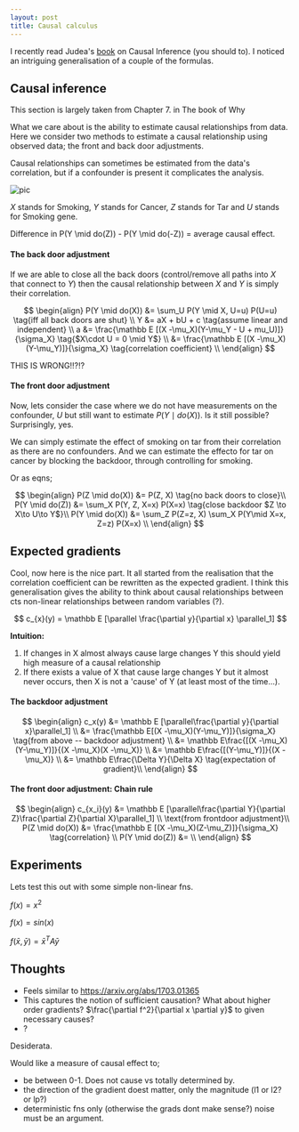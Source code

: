 ```yaml
---
layout: post
title: Causal calculus
---
```


I recently read Judea's [book](https://www.goodreads.com/book/show/36204378-the-book-of-why
) on Causal Inference (you should to). I noticed an intriguing generalisation of a couple of the formulas.


## Causal inference

<side>This section is largely taken from Chapter 7. in The book of Why
</side>

What we care about is the ability to estimate causal relationships from data. Here we consider two methods to estimate a causal relationship using observed data; the front and back door adjustments.

Causal relationships can sometimes be estimated from the data's correlation, but if a confounder is present it complicates the analysis.

![pic]({{site.baseurl}}\images/smoking.png)


$X$ stands for Smoking, $Y$ stands for Cancer, $Z$ stands for Tar and $U$ stands for Smoking gene.

Difference in P(Y \mid do(Z)) - P(Y \mid do(-Z)) = average causal effect.




#### The back door adjustment

If we are able to close all the back doors (control/remove all paths into $X$ that connect to $Y$) then the causal relationship between $X$ and $Y$ is simply their correlation.

$$
\begin{align}
P(Y \mid do(X)) &= \sum_U P(Y \mid X, U=u) P(U=u) \tag{iff all back doors are shut} \\
Y &= aX + bU + c \tag{assume linear and independent} \\
a &= \frac{\mathbb E [(X -\mu_X)(Y-\mu_Y - U + mu_U)]}{\sigma_X}  \tag{$X\cdot U = 0 \mid Y$} \\
&= \frac{\mathbb E [(X -\mu_X)(Y-\mu_Y)]}{\sigma_X}  \tag{correlation coefficient} \\
\end{align}
$$

THIS IS WRONG!!?!?


#### The front door adjustment

Now, lets consider the case where we do not have measurements on the confounder, $U$ but still want to estimate $P(Y \mid do(X))$. Is it still possible? Surprisingly, yes.

We can simply estimate the effect of smoking on tar from their correlation as there are no confounders.
And we can estimate the effecto for tar on cancer by blocking the backdoor, through controlling for smoking.

Or as eqns;

$$
\begin{align}
P(Z \mid do(X)) &= P(Z, X) \tag{no back doors to close}\\
P(Y \mid do(Z)) &= \sum_X P(Y, Z, X=x) P(X=x) \tag{close backdoor $Z \to X\to U\to Y$}\\
P(Y \mid do(X)) &= \sum_Z P(Z=z, X) \sum_X P(Y\mid X=x, Z=z) P(X=x) \\
\end{align}
$$

## Expected gradients

Cool, now here is the nice part. It all started from the realisation that the correlation coefficient can be rewritten as the expected gradient. I think this generalisation gives the ability to think about causal relationships between cts non-linear relationships between random variables (?).


$$
c_{x}(y) = \mathbb E [\parallel \frac{\partial y}{\partial x} \parallel_1]
$$

__Intuition:__

1. If changes in X almost always cause large changes Y this should yield high measure of a causal relationship
2. If there exists a value of X that cause large changes Y but it almost never occurs, then X is not a 'cause' of Y (at least most of the time...).


#### The backdoor adjustment

$$
\begin{align}
c_x(y) &= \mathbb E [\parallel\frac{\partial y}{\partial x}\parallel_1]  \\
&= \frac{\mathbb E[(X -\mu_X)(Y-\mu_Y)]}{\sigma_X}  \tag{from above -- backdoor adjustment} \\
&= \mathbb E\frac{[(X -\mu_X)(Y-\mu_Y)]}{(X -\mu_X)(X -\mu_X)} \\
&= \mathbb E\frac{[(Y-\mu_Y)]}{(X -\mu_X)} \\
&= \mathbb E\frac{\Delta Y}{\Delta X} \tag{expectation of gradient}\\
\end{align}
$$


#### The front door adjustment: Chain rule

$$
\begin{align}
c_{x_i}(y) &= \mathbb E [\parallel\frac{\partial Y}{\partial Z}\frac{\partial Z}{\partial X}\parallel_1] \\
\text{from frontdoor adjustment}\\
P(Z \mid do(X)) &= \frac{\mathbb E [(X -\mu_X)(Z-\mu_Z)]}{\sigma_X}  \tag{correlation} \\
P(Y \mid do(Z)) &= \\
\end{align}
$$

## Experiments

Lets test this out with some simple non-linear fns.

$f(x) = x^2$

$f(x) = sin(x)$

$f(\bar x, \bar y) = \bar x^T A \bar y$


## Thoughts

* Feels similar to https://arxiv.org/abs/1703.01365
* This captures the notion of sufficient causation? What about higher order gradients? $\frac{\partial f^2}{\partial x \partial y}$ to given necessary causes?
* ?

Desiderata.

Would like a measure of causal effect to;
- be between 0-1. Does not cause vs totally determined by.
- the direction of the gradient doest matter, only the magnitude (l1 or l2? or lp?)
- deterministic fns only (otherwise the grads dont make sense?) noise must be an argument.
